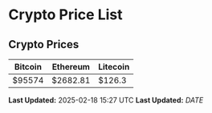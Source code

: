 # Crypto Price List

## Crypto Prices
| Bitcoin | Ethereum | Litecoin |
| ------- | -------- | -------- |
| $95574 | $2682.81 | $126.3 |
**Last Updated:** 2025-02-18 15:27 UTC
**Last Updated:** $DATE$
